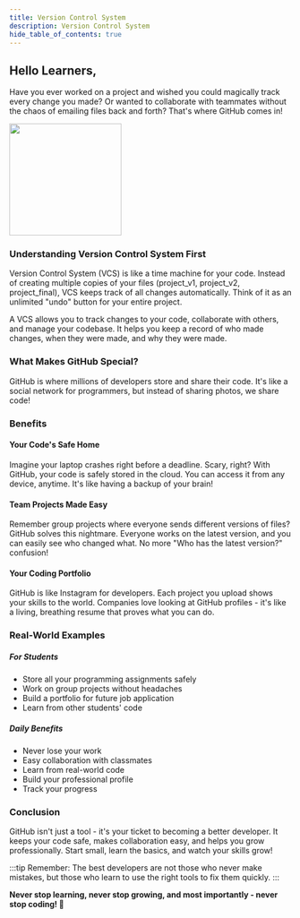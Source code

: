 ```yaml
---
title: Version Control System
description: Version Control System
hide_table_of_contents: true
---
```


## Hello Learners,

Have you ever worked on a project and wished you could magically track every change you made? Or wanted to collaborate with teammates without the chaos of emailing files back and forth? That's where GitHub comes in!

<img src="vcs.png" height="200px"/>

### Understanding Version Control System First

Version Control System (VCS) is like a time machine for your code. Instead of creating multiple copies of your files (project_v1, project_v2, project_final), VCS keeps track of all changes automatically. Think of it as an unlimited "undo" button for your entire project.

A VCS allows you to track changes to your code, collaborate with others, and manage your codebase. It helps you keep a record of who made changes, when they were made, and why they were made.

### What Makes GitHub Special?

GitHub is where millions of developers store and share their code. It's like a social network for programmers, but instead of sharing photos, we share code!

### Benefits

#### Your Code's Safe Home

Imagine your laptop crashes right before a deadline. Scary, right? With GitHub, your code is safely stored in the cloud. You can access it from any device, anytime. It's like having a backup of your brain!

#### Team Projects Made Easy

Remember group projects where everyone sends different versions of files? GitHub solves this nightmare. Everyone works on the latest version, and you can easily see who changed what. No more "Who has the latest version?" confusion!

#### Your Coding Portfolio

GitHub is like Instagram for developers. Each project you upload shows your skills to the world. Companies love looking at GitHub profiles - it's like a living, breathing resume that proves what you can do.

### Real-World Examples

##### For Students

- Store all your programming assignments safely
- Work on group projects without headaches
- Build a portfolio for future job application
- Learn from other students' code

##### Daily Benefits

- Never lose your work
- Easy collaboration with classmates
- Learn from real-world code
- Build your professional profile
- Track your progress

### Conclusion

GitHub isn't just a tool - it's your ticket to becoming a better developer. It keeps your code safe, makes collaboration easy, and helps you grow professionally. Start small, learn the basics, and watch your skills grow!

:::tip
Remember: The best developers are not those who never make mistakes, but those who learn to use the right tools to fix them quickly.
:::

**Never stop learning, never stop growing, and most importantly - never stop coding! 🚀**
